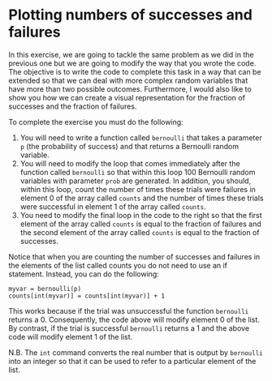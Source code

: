 # Plotting numbers of successes and failures

In this exercise, we are going to tackle the same problem as we did in the previous one but we are going to modify the way that you wrote the code.  The objective is to write the code to complete this task in a way that can be extended so that we can deal with more complex random variables that have more than two possible outcomes.  Furthermore, I would also like to show you how we can create a visual representation for the fraction of successes and the fraction of failures.

To complete the exercise you must do the following:

1. You will need to write a function called `bernoulli` that takes a parameter `p` (the probability of success) and that returns a Bernoulli random variable.
2. You will need to modify the loop that comes immediately after the function called `bernoulli` so that within this loop 100 Bernoulli random variables with parameter `prob` are generated.  In addition, you should, within this loop, count the number of times these trials were failures in element 0 of the array called `counts` and the number of times these trials were successful in element 1 of the array called `counts`.
3. You need to modify the final loop in the code to the right so that the first element of the array called `counts` is equal to the fraction of failures and the second element of the array called `counts` is equal to the fraction of successes. 

Notice that when you are counting the number of successes and failures in the elements of the list called counts you do not need to use an if statement.  Instead, you can do the following:

````
myvar = bernoulli(p)
counts[int(myvar)] = counts[int(myvar)] + 1
````

This works because if the trial was unsuccessful the function `bernoulli` returns a 0.  Consequently, the code above will modify element 0 of the list.  By contrast, if the trial is successful `bernoulli` returns a 1 and the above code will modify element 1 of the list.  

N.B. The `int` command converts the real number that is output by `bernoulli` into an integer so that it can be used to refer to a particular element of the list.

